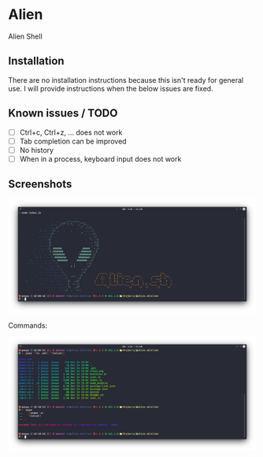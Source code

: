# Alien

Alien Shell

## Installation

There are no installation instructions because this isn't ready for general use. I will provide instructions when the below issues are fixed.

## Known issues / TODO

- [ ] Ctrl+c, Ctrl+z, ... does not work
- [ ] Tab completion can be improved
- [ ] No history
- [ ] When in a process, keyboard input does not work

## Screenshots

![banner](https://github.com/alien-sh/alien/blob/master/alien.png)

Commands:

![commands](https://github.com/alien-sh/alien/blob/master/screenshot.png)
